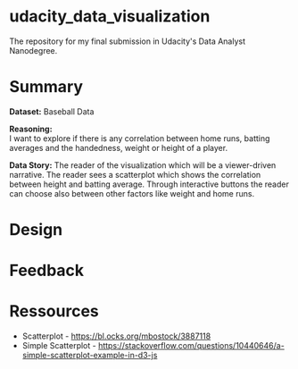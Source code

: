 # udacity_data_visualization
The repository for my final submission in Udacity's Data Analyst Nanodegree.

# Summary

**Dataset:**
Baseball Data

**Reasoning:**		
I want to explore if there is any correlation between home runs, batting averages and the handedness, weight or height of a player.

**Data Story:**
The reader of the visualization which will be a viewer-driven narrative. The reader sees a scatterplot which shows the correlation between height and batting average. Through interactive buttons the reader can choose also between other factors like weight and home runs.

# Design

# Feedback

# Ressources
* Scatterplot - https://bl.ocks.org/mbostock/3887118
* Simple Scatterplot - https://stackoverflow.com/questions/10440646/a-simple-scatterplot-example-in-d3-js
